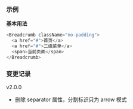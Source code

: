 ### 示例

**基本用法**

```js
<Breadcrumb className="no-padding">
  <a href="#">首页</a>
  <a href="#">二级菜单</a>
  <span>当前页面</span>
</Breadcrumb>
```

### 变更记录

v2.0.0

* 删除 separator 属性，分割标识只为 arrow 模式
